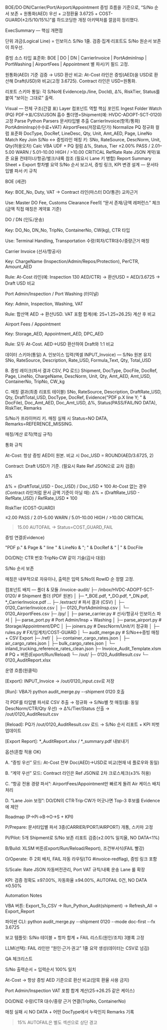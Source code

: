 BOE/DO·DN/Carrier/Port/Airport/Appointment 증빙 흐름을 기준으로, “S/No 순서 보존 + 원통화(AED) 우선 + 고정환율 3.6725 + COST-GUARD(±2/5/10/15%)”를 하드코딩한 개정 아키텍처를 깔끔히 정리했다.

ExecSummary — 핵심 개편점

단위 과금(Logical Line) = 인보이스 S/No 1줄. 검증·집계·리포트도 S/No 원순서 보존이 최우선.

증빙 소스 타입 표준화: BOE | DO | DN | CarrierInvoice | PortAdminInsp | PortWashing | AirportFees | Appointment 별 파서/키 필드 고정.

원통화(AED) 기준 검증 → USD 환산 비교: At-Cost 라인은 증빙(AED)을 USD로 환산해 Draft(USD)와 비교(고정 3.6725). Contract 라인은 USD=원통화.

리포트 스키마 통일: 각 S/No에 Evidence(p./line, DocId), Δ%, RiskTier, Status를 붙여 “보이는 그대로” 출력.

Visual — 전체 구조(간결 표)
Layer	컴포넌트	역할	핵심 포인트
Ingest	Folder Watch (PQ)	PDF→표/CSV/JSON 흡수	폴더명=Shipment(예: HVDC-ADOPT-SCT-0120) 고정
Parse	Python Parsers	문서타입별 추출	CarrierInvoice(항목/통화) PortAdminInsp(수수료+VAT) AirportFees(저장료/단가)
Normalize	PQ 정규화	컬럼 표준화	DocType, DocRef, LineDesc, Qty, Unit, Amt_AED, Page, LineNo
Match	Key Join	S/No ↔ 증빙라인 매칭	키: SNo, RateSource, DescNorm, Unit, Qty(허용오차)
Calc	VBA UDF + PQ 컬럼	Δ%, Status, Tier	±2.00% PASS / 2.01–5.00 WARN / 5.01–10.00 HIGH / >10.00 CRITICAL
RefRate	Rate JSON	계약/표준 요율	컨테이너/항공/벌크/내륙 참조 (필요시 Lane 키 병합)
Report	Summary Sheet + Export	항차별 요약	S/No 순서 보고서, 증빙 링크, KPI
변경 설계 — 문서타입별 파서·키 규칙

BOE (세관)

Key: BOE_No, Duty, VAT → Contract 라인(마스터 DO/통관) 교차근거

Use: Master DO Fee, Customs Clearance Fee의 “문서 존재/금액 레퍼런스” 체크(금액 직접 매칭은 계약표 기준)

DO / DN (인도/운송)

Key: DO_No, DN_No, TripNo, ContainerNo, CW(kg), CTR 타입

Use: Terminal Handling, Transportation 수량/회차/CTR대수/중량근거 매칭

Carrier Invoice (선사/항공사)

Key: ChargeName (Inspection/Admin/Repos/Protection), PerCTR, Amount_AED

Rule: At-Cost 라인(예: Inspection 130 AED/CTR) → 환산USD = AED/3.6725 → Draft USD 비교

Port Admin/Inspection / Port Washing (터미널)

Key: Admin, Inspection, Washing, VAT

Rule: 합산액 AED → 환산USD. VAT 포함 합계(예: 25+1.25=26.25) 계산 후 비교

Airport Fees / Appointment

Key: Storage_AED, Appointment_AED, DPC_AED

Rule: 모두 At-Cost. AED→USD 환산하여 Draft와 1:1 비교

데이터 스키마(통일)
A. 인보이스 입력(엑셀 INPUT_Invoice) — S/No 원본 유지
SNo, RateSource, Description, Rate_USD, Formula_Text, Qty, Total_USD

B. 증빙 레이크(파서 결과 CSV, PQ 로드)
Shipment, DocType, DocFile, DocRef, Page, LineNo,
ChargeName, DescNorm, Unit, Qty, Amt_AED, Amt_USD, ContainerNo, TripNo, CW_kg

C. 매칭 결과(최종 리포트 테이블)
SNo, RateSource, Description, DraftRate_USD, Qty, DraftTotal_USD,
DocType, DocRef, Evidence("PDF p.X line Y; " & DocFile),
Doc_Amt_AED, Doc_Amt_USD, Δ%, Status(PASS/FAIL/NO DATA), RiskTier, Remarks


S/No가 프라이머리 키. 매칭 실패 시 Status=NO DATA, Remarks=REFERENCE_MISSING.

매칭/계산 로직(핵심 규칙)

통화 규칙

At-Cost: 항상 증빙 AED이 원본. 비교 시 Doc_USD = ROUND(AED/3.6725, 2)

Contract: Draft USD가 기준. (필요시 Rate Ref JSON으로 교차 검증)

Δ%

Δ% = (DraftTotal_USD - Doc_USD) / Doc_USD * 100
At-Cost 없는 경우(Contract 라인처럼 문서 금액 기준이 아닐 때): 
Δ% = (DraftRate_USD - RefRate_USD) / RefRate_USD * 100


RiskTier (COST-GUARD)

≤2.00 PASS / 2.01–5.00 WARN / 5.01–10.00 HIGH / >10.00 CRITICAL

>15.00 AUTOFAIL → Status=COST_GUARD_FAIL

증빙 연결(Evidence)

"PDF p." & Page & " line " & LineNo & "; " & DocRef & " | " & DocFile

DO/DN는 CTR 번호·TripNo·CW 같이 기술(감사 대응)

S/No 순서 보존

매칭은 내부적으로 자유이나, 출력은 입력 S/No의 RowID 순 정렬 고정.

컴포넌트 배치 — 폴더 & 모듈
/invoice-audit/
├─ /inbox/HVDC-ADOPT-SCT-0120/          # Shipment 폴더 (PDF 원본)
│   ├─ *_BOE.pdf, *_DO.pdf, *_DN.pdf, *_CarrierInvoice.pdf ...
├─ /extract/                            # 파서 결과 (CSV)
│   ├─ 0120_CarrierInvoice.csv
│   ├─ 0120_PortAdminInsp.csv
│   └─ 0120_AirportFees.csv
├─ /py/
│   ├─ parse_carrier.py                 # 선사/항공사 인보이스 파서
│   ├─ parse_port.py                    # Port Admin/Insp + Washing
│   ├─ parse_airport.py                 # Storage/Appointment/DPC
│   ├─ joiners.py                       # DescNorm/Unit/키 정규화
│   ├─ rules.py                         # FX/임계치/COST-GUARD
│   └─ audit_merge.py                   # S/No↔증빙 매칭 + CSV Export
├─ /ref/
│   ├─ container_cargo_rates.json
│   ├─ air_cargo_rates.json
│   ├─ bulk_cargo_rates.json
│   └─ inland_trucking_reference_rates_clean.json
├─ Invoice_Audit_Template.xlsm          # PQ + 버튼(Export/Run/Reload)
└─ /out/
    ├─ 0120_AuditResult.csv
    └─ 0120_AuditReport.xlsx

운영 흐름(원클릭)

[Export]: INPUT_Invoice → /out/0120_input.csv로 저장

[Run]: VBA가 python audit_merge.py --shipment 0120 호출

각 PDF를 타입별 파서로 CSV 추출 → 정규화 → S/No별 첫 매칭(룰: 동일 DescNorm/CTR/Qty 우선) → Δ%/Tier/Status 산출 → /out/0120_AuditResult.csv

[Reload]: PQ가 /out/0120_AuditResult.csv 로드 → S/No 순서 리포트 + KPI 피벗 업데이트

[Export Report]: *_AuditReport.xlsx / *_summary.pdf 내보내기

옵션(혼합 적용 OK)

A. “증빙 우선” 모드: At-Cost 전부 Doc(AED)→USD로 비교(현재 네 플로우와 동일)

B. “계약 우선” 모드: Contract 라인은 Ref JSON로 2차 크로스체크(±3% 허용)

C. “항공 전용 경량 파서”: AirportFees/Appointment만 빠르게 돌려 Air 케이스 배치 처리

D. “Lane Join 보정”: DO/DN의 CTR·Trip·CW가 어긋나면 Top-3 후보를 Evidence에 제안

Roadmap (P→Pi→B→O→S + KPI)

P/Prepare: 문서타입별 파서 3종(CARRIER/PORT/AIRPORT) 개통, 스키마 고정

Pi/Pilot: 5개 Shipment로 S/No 보존 리포트 검증(±2.00% 일치율, NO DATA<1%)

B/Build: XLSM 버튼(Export/Run/Reload/Report), 조건부서식(FAIL 빨강)

O/Operate: 주 2회 배치, FAIL 자동 라우팅(TG #invoice-redflag), 증빙 링크 포함

S/Scale: Rate JSON 자동버전관리, Port VAT 규칙/내륙 운송 Lane 룰 확장

KPI: 검증 정확도 ≥97.00%, 자동화율 ≥94.00%, AUTOFAIL 0건, NO DATA ≤0.50%

Automation Notes

VBA 버튼: Export_To_CSV → Run_Python_Audit(shipment) → Refresh_All → Export_Report

파이썬 CLI: python audit_merge.py --shipment 0120 --mode doc-first --fx 3.6725

보고 템플릿: S/No 테이블 + 항차 합계 + FAIL 리스트(원인/조치) 3블록 고정

LLM(선택): FAIL 라인만 “원인·근거·권고” 1줄 요약 생성(데이터는 CSV로 넘김)

QA 체크리스트

 S/No 출력순서 = 입력순서 100% 일치

 At-Cost → 항상 증빙 AED 기준으로 환산 비교(암묵 환율 사용 금지)

 Port Admin/Inspection VAT 포함 합계 계산(25→26.25 같은 케이스)

 DO/DN로 수량/CTR 대수/중량 근거 연결(TripNo, ContainerNo)

 매칭 실패 시 NO DATA + 어떤 DocType에서 누락인지 Remarks 기록

 >15% AUTOFAIL은 별도 섹션으로 상단 경고